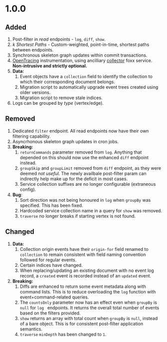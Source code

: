 # 1.0.0
## Added
1. Post-filter in _read_ endpoints - `log`, `diff`, `show`.
1. _k Shortest Paths_ - Custom-weighted, point-in-time, shortest paths between endpoints.
1. Synchronous skeleton graph updates within commit transactions.
1. [OpenTracing](https://opentracing.io/) instrumentation, using ancilliary [collector](https://github.com/RecallGraph/foxx-tracer-collector) foxx service. **Non-intrusive and strictly optional.**
1. **Data:**
    1. Event objects have a `collection` field to identify the collection to which their corresponding document belongs.
    1. Migration script to automatically upgrade event trees created using older versions.
    1. Migration script to remove stale indices.
1. Logs can be grouped by _type_ (vertex/edge).


## Removed
1. Dedicated `filter` endpoint. All read endpoints now have their own filtering capability.
2. Asyncrhonous skeleton graph updates in cron jobs.
3. **Breaking:**
    1. `returnCommands` parameter removed from `log`. Anything that depended on this should now use the enhanced `diff` endpoint instead.
    2. `groupSkip` and `groupLimit` removed from `diff` endpoint, as they were deemed _not useful_. The newly availbale post-filter param can indirectly help make up for the deficit in most cases.
    3. Service collection suffixes are no longer configurable (extraneous config).
4. **Bug**:
    1. Sort direction was not being honoured in `log` when `groupBy` was specified. This has been fixed.
    2. Hardcoded service collection name in a query for `show` was removed.
    3. `traverse` no longer breaks if starting vertex is not found.

## Changed
1. **Data:**
    1. Collection origin events have their `origin-for` field renamed to `collection` to remain consistent with field naming convention followed for regular events.
    2. Certain indices have changed.
    3. When replacing/updating an existing document with no event log record, a `created` event is recorded instead of an `updated` event.
2. **Breaking:**
    1. Diffs are enhanced to return some event metadata along with command lists. This is to reduce overloading the `log` function with event+command-related queries.
    2. The `countsOnly` parameter now has an effect even when `groupBy` is `null` for `log ` endpoints. It returns the overall total number of events based on the filters provided.
    3. `show` returns an array with total count when `groupBy` is `null`, instead of a bare object. This is for consistent post-filter application semantics.
    4. `traverse` `minDepth` has been changed to `1`.



